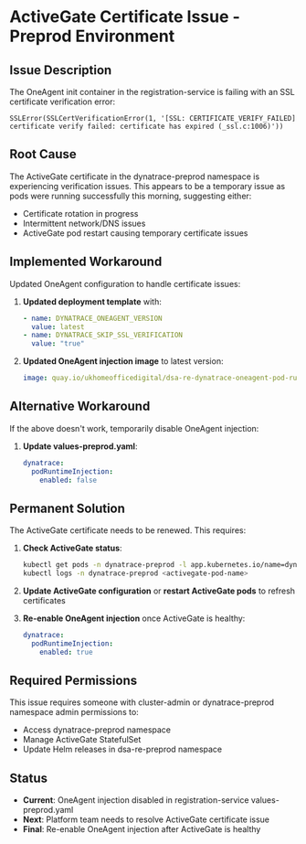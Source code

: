 # ActiveGate Certificate Issue - Preprod Environment

## Issue Description
The OneAgent init container in the registration-service is failing with an SSL certificate verification error:

```
SSLError(SSLCertVerificationError(1, '[SSL: CERTIFICATE_VERIFY_FAILED] certificate verify failed: certificate has expired (_ssl.c:1006)'))
```

## Root Cause
The ActiveGate certificate in the dynatrace-preprod namespace is experiencing verification issues. This appears to be a temporary issue as pods were running successfully this morning, suggesting either:
- Certificate rotation in progress
- Intermittent network/DNS issues
- ActiveGate pod restart causing temporary certificate issues

## Implemented Workaround
Updated OneAgent configuration to handle certificate issues:

1. **Updated deployment template** with:
   ```yaml
   - name: DYNATRACE_ONEAGENT_VERSION
     value: latest
   - name: DYNATRACE_SKIP_SSL_VERIFICATION
     value: "true"
   ```

2. **Updated OneAgent injection image** to latest version:
   ```yaml
   image: quay.io/ukhomeofficedigital/dsa-re-dynatrace-oneagent-pod-runtime-injection:latest
   ```

## Alternative Workaround
If the above doesn't work, temporarily disable OneAgent injection:

1. **Update values-preprod.yaml**:
   ```yaml
   dynatrace:
     podRuntimeInjection:
       enabled: false
   ```

## Permanent Solution
The ActiveGate certificate needs to be renewed. This requires:

1. **Check ActiveGate status**:
   ```bash
   kubectl get pods -n dynatrace-preprod -l app.kubernetes.io/name=dynatrace-activegate
   kubectl logs -n dynatrace-preprod <activegate-pod-name>
   ```

2. **Update ActiveGate configuration** or **restart ActiveGate pods** to refresh certificates

3. **Re-enable OneAgent injection** once ActiveGate is healthy:
   ```yaml
   dynatrace:
     podRuntimeInjection:
       enabled: true
   ```

## Required Permissions
This issue requires someone with cluster-admin or dynatrace-preprod namespace admin permissions to:
- Access dynatrace-preprod namespace
- Manage ActiveGate StatefulSet
- Update Helm releases in dsa-re-preprod namespace

## Status
- **Current**: OneAgent injection disabled in registration-service values-preprod.yaml
- **Next**: Platform team needs to resolve ActiveGate certificate issue
- **Final**: Re-enable OneAgent injection after ActiveGate is healthy